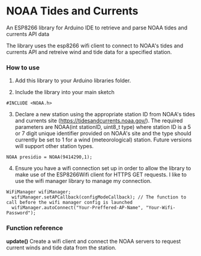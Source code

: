 # NOAA Tides and Currents

An ESP8266 library for Arduino IDE to retrieve and parse NOAA tides and currents API data

The library uses the esp8266 wifi client to connect to NOAA's tides and currents API and retreive wind and tide data for a specified station.

### How to use

1. Add this library to your Arduino libraries folder.

2. Include the library into your main sketch

```
#INCLUDE <NOAA.h>
```

3. Declare a new station using the appropriate station ID from NOAA's tides and currents site (https://tidesandcurrents.noaa.gov/). The required parameters are NOAA(int stationID, uint8_t type) where station ID is a 5 or 7 digit unique identifier provided on NOAA's site and the type should currently be set to 1 for a wind (meteorological) station. Future versions will support other station types.

```
NOAA presidio = NOAA(9414290,1);
```

4. Ensure you have a wifi connection set up in order to allow the library to make use of the ESP8266Wifi client for HTTPS GET requests. I like to use the wifi manager library to manage my connection.

```
WiFiManager wifiManager;
  wifiManager.setAPCallback(configModeCallback); // The function to call before the wifi manager config is launched
  wifiManager.autoConnect("Your-Preffered-AP-Name", "Your-Wifi-Password"); 
```


### Function reference

**update()**
Create a wifi client and connect the NOAA servers to request current winds and tide data from the station.